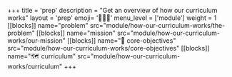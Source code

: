 +++
title = 'prep'
description = "Get an overview of how our curriculum works"
layout = 'prep'
emoji= '🧑🏾‍💻'
menu_level = ['module']
weight = 1
[[blocks]]
name="problem"
src="module/how-our-curriculum-works/the-problem"
[[blocks]]
name="mission"
src="module/how-our-curriculum-works/our-mission"
[[blocks]]
name="🧭 core-objectives"
src="module/how-our-curriculum-works/core-objectives"
[[blocks]]
name="🗺️ curriculum"
src="module/how-our-curriculum-works/curriculum"
+++
